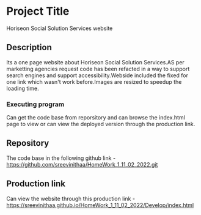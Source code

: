 
# Project Title

Horiseon Social Solution Services website

## Description

Its a one page website about Horiseon Social Solution Services.AS per marketting agencies request code has been refacted in a way to support search engines and support accessibility.Webside included the fixed for one link which wasn't work before.Images are resized to speedup the loading time.

### Executing program

Can get the code base from reporsitory and can browse the index.html page to view or can view the deployed version through the production link.

## Repository

The code base in the following github link - https://github.com/sreevinithaa/HomeWork_1_11_02_2022.git


## Production link

Can view the website through this production link -https://sreevinithaa.github.io/HomeWork_1_11_02_2022/Develop/index.html



